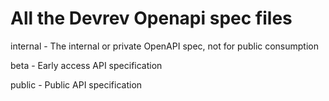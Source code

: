 # All the Devrev Openapi spec files

internal - The internal or private OpenAPI spec, not for public consumption

beta - Early access API specification

public - Public API specification

